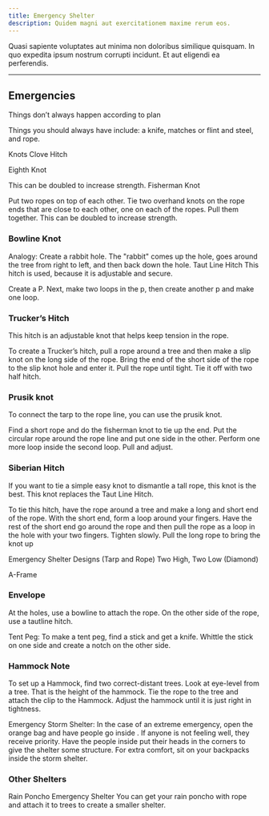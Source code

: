 ```yaml
---
title: Emergency Shelter
description: Quidem magni aut exercitationem maxime rerum eos.
---
```


Quasi sapiente voluptates aut minima non doloribus similique quisquam. In quo expedita ipsum nostrum corrupti incidunt. Et aut eligendi ea perferendis.

---

## Emergencies
Things don’t always happen according to plan

Things you should always have include: a knife, matches or flint and steel, and rope.

Knots
Clove Hitch

Eighth Knot

This can be doubled to increase strength.
Fisherman Knot

Put two ropes on top of each other. Tie two overhand knots on the rope ends that are close to each other, one on each of the ropes. Pull them together. This can be doubled to increase strength.

### Bowline Knot

Analogy: Create a rabbit hole. The "rabbit" comes up the hole, goes around the tree from right to left, and then back down the hole. 
Taut Line Hitch
This hitch is used, because it is adjustable and secure. 

Create a P. Next, make two loops in the p, then create another p and make one loop. 


### Trucker’s Hitch
This hitch is an adjustable knot that helps keep tension in the rope. 

To create a Trucker’s hitch, pull a rope around a tree and then make a slip knot on the long side of the rope. Bring the end of the short side of the rope to the slip knot hole and enter it. Pull the rope until tight. Tie it off with two half hitch. 

### Prusik knot
To connect the tarp to the rope line, you can use the prusik knot. 

Find a short rope and do the fisherman knot to tie up the end. Put the circular rope around the rope line and put one side in the other. Perform one more loop inside the second loop. Pull and adjust.

### Siberian Hitch
If you want to tie a simple easy knot to dismantle a tall rope, this knot is the best. This knot replaces the Taut Line Hitch. 

To tie this hitch, have the rope around a tree and make a long and short end of the rope. With the short end, form a loop around your fingers. Have the rest of the short end go around the rope and then pull the rope as a loop in the hole with your two fingers. Tighten slowly. Pull the long rope to bring the knot up


Emergency Shelter Designs (Tarp and Rope)
Two High, Two Low (Diamond) 

A-Frame

### Envelope
At the holes, use a bowline to attach the rope. On the other side of the rope, use a tautline hitch.

Tent Peg: To make a tent peg, find a stick and get a knife. Whittle the stick on one side and create a notch on the other side.

### Hammock Note
To set up a Hammock, find two correct-distant trees. Look at eye-level from a tree. That is the height of the hammock. Tie the rope to the tree and attach the clip to the Hammock. Adjust the hammock until it is just right in tightness. 


Emergency Storm Shelter: In the case of an extreme emergency, open the orange bag and have people go inside . If anyone is not feeling well, they receive priority. Have the people inside put their heads in the corners to give the shelter some structure. For extra comfort, sit on your backpacks inside the storm shelter.

### Other Shelters
Rain Poncho Emergency Shelter
You can get your rain poncho with rope and attach it to trees to create a smaller shelter.